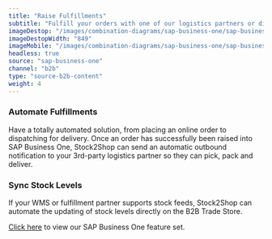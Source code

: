 ```yaml
---
title: "Raise Fulfillments"
subtitle: "Fulfill your orders with one of our logistics partners or directly in your WMS (Warehouse Management System)."
imageDestop: "/images/combination-diagrams/sap-business-one/sap-business-one-b2b-trade-store-fulfillment.svg"
imageDestopWidth: "849"
imageMobile: "/images/combination-diagrams/sap-business-one/sap-business-one-b2b-trade-store-fulfillment.svg"
headless: true
source: "sap-business-one"
channel: "b2b"
type: "source-b2b-content"
weight: 4
---
```


### Automate Fulfillments
Have a totally automated solution, from placing an online order to dispatching for delivery. Once an order has successfully been raised into SAP Business One, Stock2Shop can send an automatic outbound notification to your 3rd-party logistics partner so they can pick, pack and deliver.

### Sync Stock Levels
If your WMS or fulfillment partner supports stock feeds, Stock2Shop can automate the updating of stock levels directly on the B2B Trade Store.

[Click here](/help/features/sap-business-one/ "SAP Business One Features") to view our SAP Business One feature set.